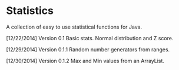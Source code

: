 Statistics
==========

A collection of easy to use statistical functions for Java.

[12/22/2014] Version 0.1 
				Basic stats. Normal distribution and Z score.
				
[12/29/2014] Version 0.1.1
				Random number generators from ranges.
				
[12/30/2014] Version 0.1.2
				Max and Min values from an ArrayList.

